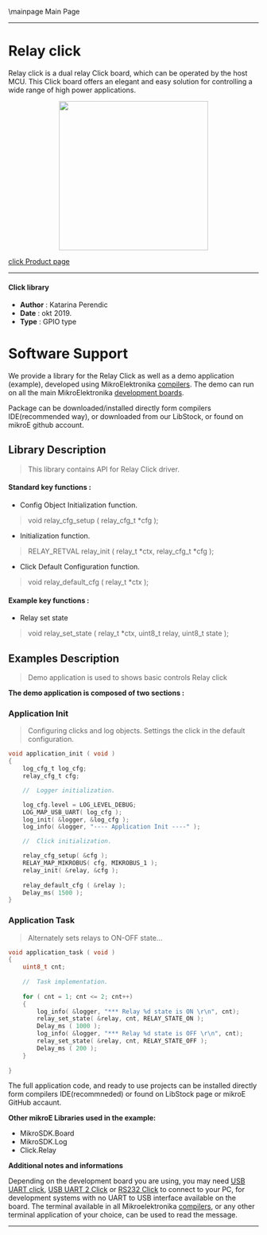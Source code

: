 \mainpage Main Page
 
 

---
# Relay click

Relay click is a dual relay Click board, which can be operated by the host MCU. This Click board offers an elegant and easy solution for controlling a wide range of high power applications.

<p align="center">
  <img src="https://download.mikroe.com/images/click_for_ide/relay_click.png" height=300px>
</p>

[click Product page](<https://www.mikroe.com/relay-click>)

---


#### Click library 

- **Author**        : Katarina Perendic
- **Date**          : okt 2019.
- **Type**          : GPIO type


# Software Support

We provide a library for the Relay Click 
as well as a demo application (example), developed using MikroElektronika 
[compilers](https://shop.mikroe.com/compilers). 
The demo can run on all the main MikroElektronika [development boards](https://shop.mikroe.com/development-boards).

Package can be downloaded/installed directly form compilers IDE(recommended way), or downloaded from our LibStock, or found on mikroE github account. 

## Library Description

> This library contains API for Relay Click driver.

#### Standard key functions :

- Config Object Initialization function.
> void relay_cfg_setup ( relay_cfg_t *cfg ); 
 
- Initialization function.
> RELAY_RETVAL relay_init ( relay_t *ctx, relay_cfg_t *cfg );

- Click Default Configuration function.
> void relay_default_cfg ( relay_t *ctx );


#### Example key functions :

- Relay set state
> void relay_set_state ( relay_t *ctx, uint8_t relay, uint8_t state );

## Examples Description

> Demo application is used to shows basic controls Relay click

**The demo application is composed of two sections :**

### Application Init 

> Configuring clicks and log objects. 
> Settings the click in the default configuration.

```c
void application_init ( void )
{
    log_cfg_t log_cfg;
    relay_cfg_t cfg;

    //  Logger initialization.

    log_cfg.level = LOG_LEVEL_DEBUG;
    LOG_MAP_USB_UART( log_cfg );
    log_init( &logger, &log_cfg );
    log_info( &logger, "---- Application Init ----" );

    //  Click initialization.

    relay_cfg_setup( &cfg );
    RELAY_MAP_MIKROBUS( cfg, MIKROBUS_1 );
    relay_init( &relay, &cfg );
    
    relay_default_cfg ( &relay );
    Delay_ms( 1500 );
}
```

### Application Task

> Alternately sets relays to ON-OFF state...

```c
void application_task ( void )
{
    uint8_t cnt;
    
    //  Task implementation.
    
    for ( cnt = 1; cnt <= 2; cnt++)
    {
        log_info( &logger, "*** Relay %d state is ON \r\n", cnt);
        relay_set_state( &relay, cnt, RELAY_STATE_ON );
        Delay_ms ( 1000 );
        log_info( &logger, "*** Relay %d state is OFF \r\n", cnt);
        relay_set_state( &relay, cnt, RELAY_STATE_OFF );
        Delay_ms ( 200 );
    }
    
}
```

The full application code, and ready to use projects can be  installed directly form compilers IDE(recommneded) or found on LibStock page or mikroE GitHub accaunt.

**Other mikroE Libraries used in the example:** 

- MikroSDK.Board
- MikroSDK.Log
- Click.Relay

**Additional notes and informations**

Depending on the development board you are using, you may need 
[USB UART click](https://shop.mikroe.com/usb-uart-click), 
[USB UART 2 Click](https://shop.mikroe.com/usb-uart-2-click) or 
[RS232 Click](https://shop.mikroe.com/rs232-click) to connect to your PC, for 
development systems with no UART to USB interface available on the board. The 
terminal available in all Mikroelektronika 
[compilers](https://shop.mikroe.com/compilers), or any other terminal application 
of your choice, can be used to read the message.



---
